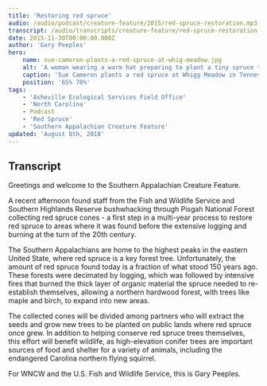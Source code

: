 ```yaml
---
title: 'Restoring red spruce'
audio: /audio/podcast/creature-feature/2015/red-spruce-restoration.mp3
transcript: /audio/transcripts/creature-feature/red-spruce-restoration.pdf
date: 2015-11-30T00:00:00.000Z
author: 'Gary Peeples'
hero:
    name: sue-cameron-plants-a-red-spruce-at-whig-meadow.jpg
    alt: 'A woman wearing a warm hat preparing to plant a tiny spruce tree seedling.'
    caption: 'Sue Cameron plants a red spruce at Whigg Meadow in Tennessee. Photo by Garry Peeples, USFWS.'
    position: '65% 70%'
tags:
    - 'Asheville Ecological Services Field Office'
    - 'North Carolina'
    - Podcast
    - 'Red Spruce'
    - 'Southern Appalachian Creature Feature'
updated: 'August 8th, 2018'
---
```


## Transcript

Greetings and welcome to the Southern Appalachian Creature Feature.

A recent afternoon found staff from the Fish and Wildlife Service and Southern Highlands Reserve bushwhacking through Pisgah National Forest collecting red spruce cones - a first step in a multi-year process to restore red spruce to areas where it was found before the extensive logging and burning at the turn of the 20th century.

The Southern Appalachians are home to the highest peaks in the eastern United State, where red spruce is a key forest tree. Unfortunately, the amount of red spruce found today is a fraction of what stood 150 years ago. These forests were decimated by logging, which was followed by intensive fires that burned the thick layer of organic material the spruce needed to re-establish themselves, allowing a northern hardwood forest, with trees like maple and birch, to expand into new areas.

The collected cones will be divided among partners who will extract the seeds and grow new trees to be planted on public lands where red spruce once grew. In addition to helping conserve red spruce trees themselves, this effort will benefit wildlife, as high-elevation conifer trees are important sources of food and shelter for a variety of animals, including the endangered Carolina northern flying squirrel.

For WNCW and the U.S. Fish and Wildlife Service, this is Gary Peeples.